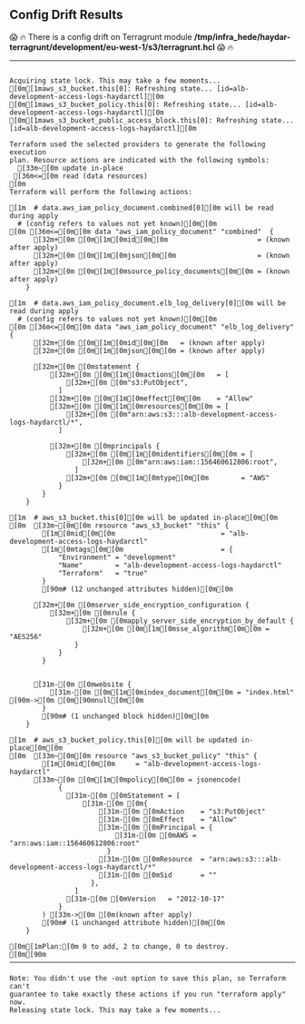## Config Drift Results

:scream: :fire: There is a config drift on Terragrunt module <b>/tmp/infra_hede/haydar-terragrunt/development/eu-west-1/s3/terragrunt.hcl</b> :scream: :fire:

<hr></hr>

<pre>
<code>
Acquiring state lock. This may take a few moments...
[0m[1maws_s3_bucket.this[0]: Refreshing state... [id=alb-development-access-logs-haydarctl][0m
[0m[1maws_s3_bucket_policy.this[0]: Refreshing state... [id=alb-development-access-logs-haydarctl][0m
[0m[1maws_s3_bucket_public_access_block.this[0]: Refreshing state... [id=alb-development-access-logs-haydarctl][0m

Terraform used the selected providers to generate the following execution
plan. Resource actions are indicated with the following symbols:
  [33m~[0m update in-place
 [36m<=[0m read (data resources)
[0m
Terraform will perform the following actions:

[1m  # data.aws_iam_policy_document.combined[0][0m will be read during apply
  # (config refers to values not yet known)[0m[0m
[0m [36m<=[0m[0m data "aws_iam_policy_document" "combined"  {
      [32m+[0m [0m[1m[0mid[0m[0m                      = (known after apply)
      [32m+[0m [0m[1m[0mjson[0m[0m                    = (known after apply)
      [32m+[0m [0m[1m[0msource_policy_documents[0m[0m = (known after apply)
    }

[1m  # data.aws_iam_policy_document.elb_log_delivery[0][0m will be read during apply
  # (config refers to values not yet known)[0m[0m
[0m [36m<=[0m[0m data "aws_iam_policy_document" "elb_log_delivery"  {
      [32m+[0m [0m[1m[0mid[0m[0m   = (known after apply)
      [32m+[0m [0m[1m[0mjson[0m[0m = (known after apply)

      [32m+[0m [0mstatement {
          [32m+[0m [0m[1m[0mactions[0m[0m   = [
              [32m+[0m [0m"s3:PutObject",
            ]
          [32m+[0m [0m[1m[0meffect[0m[0m    = "Allow"
          [32m+[0m [0m[1m[0mresources[0m[0m = [
              [32m+[0m [0m"arn:aws:s3:::alb-development-access-logs-haydarctl/*",
            ]

          [32m+[0m [0mprincipals {
              [32m+[0m [0m[1m[0midentifiers[0m[0m = [
                  [32m+[0m [0m"arn:aws:iam::156460612806:root",
                ]
              [32m+[0m [0m[1m[0mtype[0m[0m        = "AWS"
            }
        }
    }

[1m  # aws_s3_bucket.this[0][0m will be updated in-place[0m[0m
[0m  [33m~[0m[0m resource "aws_s3_bucket" "this" {
        [1m[0mid[0m[0m                          = "alb-development-access-logs-haydarctl"
        [1m[0mtags[0m[0m                        = {
            "Environment" = "development"
            "Name"        = "alb-development-access-logs-haydarctl"
            "Terraform"   = "true"
        }
        [90m# (12 unchanged attributes hidden)[0m[0m

      [32m+[0m [0mserver_side_encryption_configuration {
          [32m+[0m [0mrule {
              [32m+[0m [0mapply_server_side_encryption_by_default {
                  [32m+[0m [0m[1m[0msse_algorithm[0m[0m = "AES256"
                }
            }
        }


      [31m-[0m [0mwebsite {
          [31m-[0m [0m[1m[0mindex_document[0m[0m = "index.html" [90m->[0m [0m[90mnull[0m[0m
        }
        [90m# (1 unchanged block hidden)[0m[0m
    }

[1m  # aws_s3_bucket_policy.this[0][0m will be updated in-place[0m[0m
[0m  [33m~[0m[0m resource "aws_s3_bucket_policy" "this" {
        [1m[0mid[0m[0m     = "alb-development-access-logs-haydarctl"
      [33m~[0m [0m[1m[0mpolicy[0m[0m = jsonencode(
            {
              [31m-[0m [0mStatement = [
                  [31m-[0m [0m{
                      [31m-[0m [0mAction    = "s3:PutObject"
                      [31m-[0m [0mEffect    = "Allow"
                      [31m-[0m [0mPrincipal = {
                          [31m-[0m [0mAWS = "arn:aws:iam::156460612806:root"
                        }
                      [31m-[0m [0mResource  = "arn:aws:s3:::alb-development-access-logs-haydarctl/*"
                      [31m-[0m [0mSid       = ""
                    },
                ]
              [31m-[0m [0mVersion   = "2012-10-17"
            }
        ) [33m->[0m [0m(known after apply)
        [90m# (1 unchanged attribute hidden)[0m[0m
    }

[0m[1mPlan:[0m 0 to add, 2 to change, 0 to destroy.
[0m[90m
─────────────────────────────────────────────────────────────────────────────[0m

Note: You didn't use the -out option to save this plan, so Terraform can't
guarantee to take exactly these actions if you run "terraform apply" now.
Releasing state lock. This may take a few moments...

</code>
</pre>